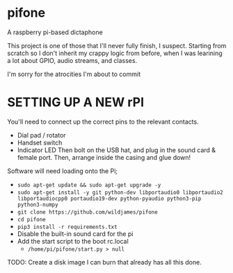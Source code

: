 # pifone
A raspberry pi-based dictaphone


This project is one of those that I'll never fully finish, I suspect. Starting from scratch so I don't inherit my crappy logic from before, when I was learining a lot about GPIO, audio streams, and classes.

I'm sorry for the atrocities I'm about to commit

# SETTING UP A NEW rPI

You'll need to connect up the correct pins to the relevant contacts. 
  - Dial pad / rotator
  - Handset switch
  - Indicator LED
Then bolt on the USB hat, and plug in the sound card & female port. Then, arrange inside the casing and glue down!
  
Software will need loading onto the Pi;
  - `sudo apt-get update && sudo apt-get upgrade -y`
  - `sudo apt-get install -y git python-dev libportaudio0 libportaudio2 libportaudiocpp0 portaudio19-dev python-pyaudio python3-pip python3-numpy`
  - `git clone https://github.com/wildjames/pifone`
  - `cd pifone`
  - `pip3 install -r requirements.txt`
  - Disable the built-in sound card for the pi
  - Add the start script to the boot rc.local
    - `/home/pi/pifone/start.py > null`
    
    
TODO: Create a disk image I can burn that already has all this done.
